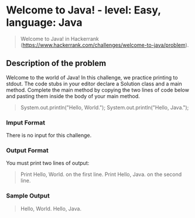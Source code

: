 # Welcome to Java! - level: Easy, language: Java
> Welcome to Java! in Hackerrank (https://www.hackerrank.com/challenges/welcome-to-java/problem).


## Description of the problem
Welcome to the world of Java! In this challenge, we practice printing to stdout.
The code stubs in your editor declare a Solution class and a main method.
Complete the main method by copying the two lines of code below and pasting them inside the body of your main method.
> System.out.println("Hello, World.");
> System.out.println("Hello, Java.");

### Imput Format
There is no input for this challenge.

### Output Format
You must print two lines of output:
> Print Hello, World. on the first line.
> Print Hello, Java. on the second line.

### Sample Output
> Hello, World.
> Hello, Java.